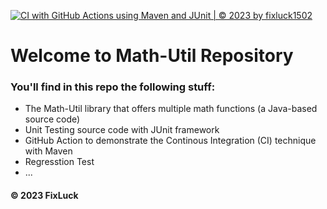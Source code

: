 [![CI with GitHub Actions using Maven and JUnit | © 2023 by fixluck1502](https://github.com/FixLuck/mathutil-junit5/actions/workflows/maven-ci.yml/badge.svg)](https://github.com/FixLuck/mathutil-junit5/actions/workflows/maven-ci.yml)

# Welcome to Math-Util Repository
### You'll find in this repo the following stuff:
* The Math-Util library that offers multiple math functions (a Java-based source code)
* Unit Testing source code with JUnit framework
* GitHub Action to demonstrate the Continous Integration (CI) technique with Maven
* Regresstion Test
* ...



#### © 2023 FixLuck	